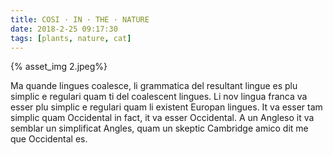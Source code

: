 ```yaml
---
title: COSI · IN · THE · NATURE
date: 2018-2-25 09:17:30
tags: [plants, nature, cat]
---
```

{% asset_img 2.jpeg%}

<p>Ma quande lingues coalesce, li grammatica del resultant lingue es plu simplic e regulari quam ti del coalescent lingues. Li nov lingua franca va esser plu simplic e regulari quam li existent Europan lingues. It va esser tam simplic quam Occidental in fact, it va esser Occidental. A un Angleso it va semblar un simplificat Angles, quam un skeptic Cambridge amico dit me que Occidental es. 
</p>